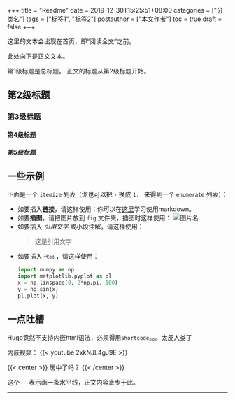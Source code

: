+++
title = "Readme"
date = 2019-12-30T15:25:51+08:00
categories = ["分类名"]
tags = ["标签1", "标签2"]
postauthor = ["本文作者"]
toc = true
draft = false
+++

这里的文本会出现在首页，即“阅读全文”之前。

<!--more-->

此处向下是正文文本。

第1级标题是总标题。
正文的标题从第2级标题开始。

## 第2级标题

### 第3级标题

#### 第4级标题

##### 第5级标题

## 一些示例

下面是一个 `` itemize `` 列表（你也可以把 `-` 换成 `1. ` 来得到一个 `` enumerate `` 列表）：

- 如要插入**链接**，请这样使用：你可以在[这里](https://guides.github.com/features/mastering-markdown/)学习使用markdown。
- 如要**插图**，请把图片放到 `` fig `` 文件夹，插图时这样使用：
   ![图片名](/fig/sine.png)
- 如要插入 _引用文字_ 或小段注解，请这样使用：
   > 这是引用文字
- 如要插入 ` 代码 ` ，请这样使用：
   ```python
   import numpy as np
   import matplotlib.pyplot as pl
   x = np.linspace(0, 2*np.pi, 100)
   y = np.sin(x)
   pl.plot(x, y)
   ```

## 一点吐槽
Hugo竟然不支持内嵌html语法，必须得用`` shortcode ``。。。太反人类了

内嵌视频：
{{< youtube 2xkNJL4gJ9E >}}

{{< center >}} 居中了吗？ {{< /center >}}


这个`` --- ``表示画一条水平线，正文内容止步于此。

---
